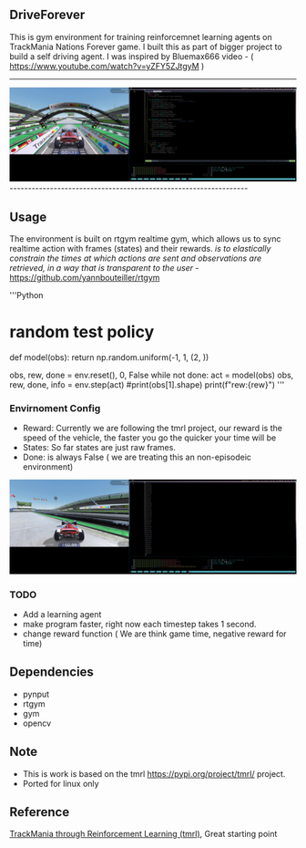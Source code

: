 ## DriveForever
This is gym environment for training reinforcemnet learning agents on TrackMania Nations Forever game. I built this as part of bigger project to build a self driving agent. I was inspired by Bluemax666 video - ( https://www.youtube.com/watch?v=yZFY5ZJtgyM )

----------------------------------------------------------------- 
<img src="./Asserts/start.png" >
----------------------------------------------------------------- 

## Usage
The environment is built on rtgym realtime gym, which allows us to sync realtime action with frames (states) and their rewards. *is to elastically constrain the times at which actions are sent and observations are retrieved, in a way that is transparent to the user* -https://github.com/yannbouteiller/rtgym

'''Python
  # random test policy
  def model(obs): return np.random.uniform(-1, 1, (2, ))

  obs, rew, done = env.reset(), 0, False
  while not done:
      act = model(obs)
      obs, rew, done, info = env.step(act)
      #print(obs[1].shape)
      print(f"rew:{rew}")
'''
### Envirnoment Config 
- Reward: Currently we are following the tmrl project, our reward is the speed of the vehicle, the faster you go the quicker your time will be
- States: So far states are just raw frames.
- Done: is always False ( we are treating this an non-episodeic environment)

<img src="./Asserts/run1.png">

### TODO
- Add a learning agent
- make program faster, right now each timestep takes 1 second.
- change reward function ( We are think game time, negative reward for time)

## Dependencies
- pynput
- rtgym
- gym
- opencv

## Note
- This is work is based on the tmrl https://pypi.org/project/tmrl/ project.
- Ported for linux only

## Reference 
[TrackMania through Reinforcement Learning (tmrl)](https://pypi.org/project/tmrl/), Great starting point
